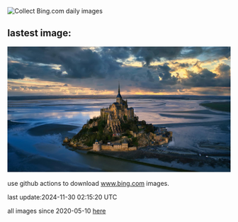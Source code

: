 ![Collect Bing.com daily images](https://github.com/counter2015/bing-daily-images/workflows/Collect%20Bing.com%20daily%20images/badge.svg)
## lastest image:
![](images/img.jpg)

use github actions to download www.bing.com images.

last update:2024-11-30 02:15:20 UTC

all images since 2020-05-10 [here](https://github.com/counter2015/bing-daily-images/tree/master/images) 
